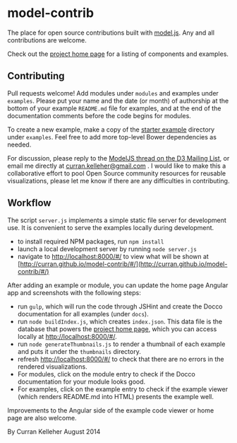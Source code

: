 model-contrib
=============

The place for open source contributions built with [model.js](https://github.com/curran/model). Any and all contributions are welcome.

Check out the [project home page](http://curran.github.io/model-contrib/) for a listing of components and examples.

## Contributing

Pull requests welcome! Add modules under `modules` and examples under `examples`. Please put your name and the date (or month) of authorship at the bottom of your example `README.md` file for examples, and at the end of the documentation comments before the code begins for modules.

To create a new example, make a copy of the [starter example](http://curran.github.io/model-contrib/#/examples/starter) directory under `examples`. Feel free to add more top-level Bower dependencies as needed.

For discussion, please reply to the [ModelJS thread on the D3 Mailing List](https://groups.google.com/forum/#!topic/d3-js/TB8Qz-gDDNQ), or email me directly at curran.kelleher@gmail.com . I would like to make this a collaborative effort to pool Open Source community resources for reusable visualizations, please let me know if there are any difficulties in contributing.

## Workflow

The script `server.js` implements a simple static file server for development use. It is convenient to serve the examples locally during development.

 * to install required NPM packages, run `npm install`
 * launch a local development server by running `node server.js`
 * navigate to [http://localhost:8000/#/](http://localhost:8000/#/) to view what will be shown at [http://curran.github.io/model-contrib/#/](http://curran.github.io/model-contrib/#/)

After adding an example or module, you can update the home page Angular app and screenshots with the following steps:

 * run `gulp`, which will run the code through JSHint and create the Docco documentation for all examples (under `docs`).
 * run `node buildIndex.js`, which creates `index.json`. This data file is the database that powers the [project home page](http://curran.github.io/model-contrib/), which you can access locally at [http://localhost:8000/#/](http://localhost:8000/#/).
 * run `node generateThumbnails.js` to render a thumbnail of each example and puts it under the `thumbnails` directory.
 * refresh [http://localhost:8000/#/](http://localhost:8000/#/) to check that there are no errors in the rendered visualizations.
 * For modules, click on the module entry to check if the Docco documentation for your module looks good.
 * For examples, click on the example entry to check if the example viewer (which renders README.md into HTML) presents the example well.

Improvements to the Angular side of the example code viewer or home page are also welcome.

By Curran Kelleher August 2014
